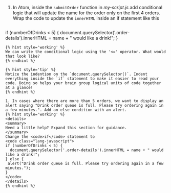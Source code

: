 1. In Atom, inside the `submitOrder` function in _my-script.js_ add conditional logic that will update the name for the order only on the first 4 orders. Wrap the code to update the `innerHTML` inside an if statement like this
   ```javascript
if (numberOfDrinks < 5) {
      document.querySelector('.order-details').innerHTML = name + " would like a drink!";
}
   ```  
   {% hint style='working' %}
We can write the conditional logic using the '<=' operator. What would that look like?
   {% endhint %}

   {% hint style='tip' %}
Notice the indention on the `document.querySelector()`. Indent everything inside the `if` statement to make it easier to read your code. Doing so helps your brain group logical units of code together at a glance!
   {% endhint %}

1. In cases where there are more than 5 orders, we want to display an alert saying "Drink order queue is full. Please try ordering again in a few minutes.". Add an else condition with an alert. 
   {% hint style='working' %}
<details>
<summary>
Need a little help? Expand this section for guidance. 
</summary> 
Change the <code>if</code> statement to
<code class="lang-javascript">
if (numberOfDrinks < 5) {
     document.querySelector('.order-details').innerHTML = name + " would like a drink!";
} else {
    alert("Drink order queue is full. Please try ordering again in a few minutes.");
}
</code>
</details>
   {% endhint %}


